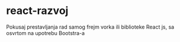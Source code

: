 # react-razvoj
Pokusaj prestavljanja rad samog frejm vorka  ili biblioteke React js, sa osvrtom na upotrebu Bootstra-a
